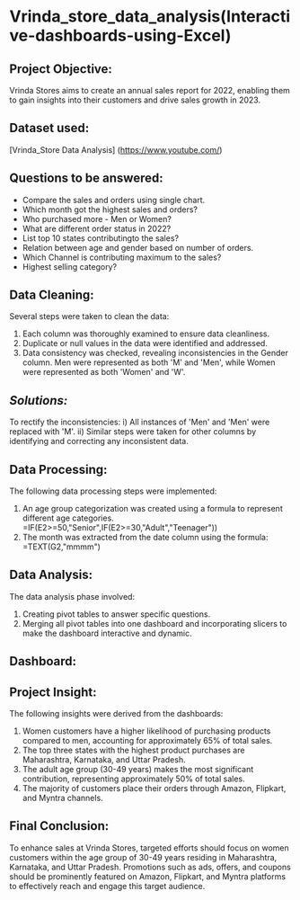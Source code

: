 # Vrinda_store_data_analysis(Interactive-dashboards-using-Excel)
## **Project Objective:**
Vrinda Stores aims to create an annual sales report for 2022, enabling them to gain insights into their customers and drive sales growth in 2023.
## **Dataset used:**
[Vrinda_Store Data Analysis] (https://www.youtube.com/)

## **Questions to be answered:**
- Compare the sales and orders using single chart.
- Which month got the highest sales and orders?
- Who purchased more - Men or Women?
- What are different order status in 2022?
- List top 10 states contributingto the sales?
- Relation between age and gender based on number of orders.
- Which Channel is contributing maximum to the sales?
- Highest selling category?

## **Data Cleaning:**
Several steps were taken to clean the data:
1) Each column was thoroughly examined to ensure data cleanliness.
2) Duplicate or null values in the data were identified and addressed.
3) Data consistency was checked, revealing inconsistencies in the Gender column. Men were represented as both 'M' and 'Men', while Women were represented as both 'Women' and 'W'.

## *Solutions:*
To rectify the inconsistencies:
i) All instances of 'Men' and 'Men' were replaced with 'M'.
ii) Similar steps were taken for other columns by identifying and correcting any inconsistent data.

## **Data Processing:**
The following data processing steps were implemented:
1) An age group categorization was created using a formula to represent different age categories.
   =IF(E2>=50,"Senior",IF(E2>=30,"Adult","Teenager"))
2) The month was extracted from the date column using the formula:
   =TEXT(G2,"mmmm")

## **Data Analysis:**
The data analysis phase involved:
1) Creating pivot tables to answer specific questions.
2) Merging all pivot tables into one dashboard and incorporating slicers to make the dashboard interactive and dynamic.

## **Dashboard:**
 
## **Project Insight:**
The following insights were derived from the dashboards:
1) Women customers have a higher likelihood of purchasing products compared to men, accounting for approximately 65% of total sales.
2) The top three states with the highest product purchases are Maharashtra, Karnataka, and Uttar Pradesh.
3) The adult age group (30-49 years) makes the most significant contribution, representing approximately 50% of total sales.
4) The majority of customers place their orders through Amazon, Flipkart, and Myntra channels.

## **Final Conclusion:**
To enhance sales at Vrinda Stores, targeted efforts should focus on women customers within the age group of 30-49 years residing in Maharashtra, Karnataka, and Uttar Pradesh. Promotions such as ads, offers, and coupons should be prominently featured on Amazon, Flipkart, and Myntra platforms to effectively reach and engage this target audience.
